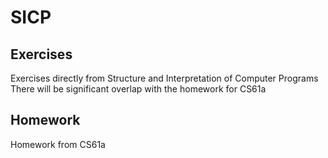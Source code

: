 # SICP

## Exercises
Exercises directly from Structure and Interpretation of Computer Programs  
There will be significant overlap with the homework for CS61a

## Homework
Homework from CS61a
